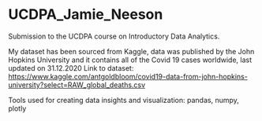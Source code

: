 # UCDPA_Jamie_Neeson

Submission to the UCDPA course on Introductory Data Analytics.

My dataset has been sourced from Kaggle, data was published by the John Hopkins University and it contains all of the Covid 19 cases worldwide, last updated on 31.12.2020
Link to dataset: https://www.kaggle.com/antgoldbloom/covid19-data-from-john-hopkins-university?select=RAW_global_deaths.csv 

Tools used for creating data insights and visualization: pandas, numpy, plotly
